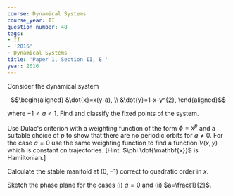 ```yaml
---
course: Dynamical Systems
course_year: II
question_number: 48
tags:
- II
- '2016'
- Dynamical Systems
title: 'Paper 1, Section II, E '
year: 2016
---
```




Consider the dynamical system

$$\begin{aligned}
&\dot{x}=x(y-a), \\
&\dot{y}=1-x-y^{2},
\end{aligned}$$

where $-1<a<1$. Find and classify the fixed points of the system.

Use Dulac's criterion with a weighting function of the form $\phi=x^{p}$ and a suitable choice of $p$ to show that there are no periodic orbits for $a \neq 0$. For the case $a=0$ use the same weighting function to find a function $V(x, y)$ which is constant on trajectories. [Hint: $\phi \dot{\mathbf{x}}$ is Hamiltonian.]

Calculate the stable manifold at $(0,-1)$ correct to quadratic order in $x$.

Sketch the phase plane for the cases (i) $a=0$ and (ii) $a=\frac{1}{2}$.
